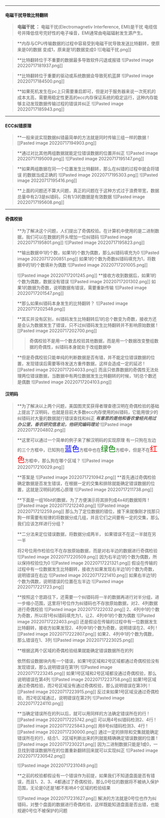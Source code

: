 ----
#### 电磁干扰导致比特翻转
> **电磁干扰 ：** 电磁干扰(Electromagnetiv Interference, EMI)是干扰
> 电缆信号并降低信号完好性的电子噪音，EMI通常由电磁辐射发生源产生。

>**内存与CPU传输数据的过程中容易受到电磁干扰导致发送比特翻转，使原来是0的数据
>变成1，原来是1的数据变成0
>![[电磁干扰.png]]

> **比特翻转位于不重要的数据最多导致软件闪退或报错
>![[Pasted image 20220717181937.png]]

>**比特翻转位于重要的驱动或系统数据会导致死机蓝屏
>![[Pasted image 20220717184500.png]]

>**如果死机发生在pc上只需要重启即可，但是对于服务器来说一次死机的成本太高，需要用稳定性更高的ecc内存保证系统的稳定运行，这种内存能够主动发现数据传输过程的错误并纠正
>![[Pasted image 20220717185943.png]]

----
#### ECC纠错原理
>**一般来说实现数据纠错最简单的方法就是同时传输三组一样的数据
>![[Pasted image 20220717194903.png]]

>**通过对比其他两组数据就能定位错误数据的位置并纠正
>![[Pasted image 20220717195009.png]]
>![[Pasted image 20220717195147.png]]

>**如果两组数据在同一个位置发生比特翻转，那么在纠错的过程中就会将错误
>的数据当成正确的
>![[Pasted image 20220717195303.png]]
>![[Pasted image 20220717195416.png]]

>**上面的问题还不算大问题，真正的问题在于这种方式过于浪费带宽，数据总量中有2/3是纠错码，只有1/3的数据是有效数据
>![[Pasted image 20220717195608.png]]

----
#### 奇偶校验
>**为了解决这个问题，人们提出了奇偶校验。在计算机中使用的是二进制数据，我们可以在数据的开头增加一位纠错码
>![[Pasted image 20220717195801.png]]
>![[Pasted image 20220717195823.png]]

>**输出数据中1的个数，如果1的个数为偶数，那么纠错码填充为0
>![[Pasted image 20220717200851.png]]
>如果1的个数为奇数纠错码填充为1，将数据中的1的个数填补为偶数
>![[Pasted image 20220717201005.png]]

>![[Pasted image 20220717201245.png]]
>**接收方收到数据后，如果1的个数为偶数，数据没有错误
>![[Pasted image 20220717201302.png]]
>如果1的数据为奇数，说明数据有错误，需要重新传输
>![[Pasted image 20220717201547.png]]

>**那么如果纠错码本身发生的比特翻转？
>![[Pasted image 20220717202548.png]]


>**其实并没有区别，纠错码发生比特翻转后1的总个数变为奇数，接收方还是会认为数据发生了错误，只不过纠错码发生比特翻转并不影响原始数据
>![[Pasted image 20220717202700.png]]
>
>>奇偶校验不是用一个数去校验其他数据，而是用一个数据改变整组数据的奇偶性，纠错码本身就处于改组数据中

>**但是奇偶校验只能单纯的判断数据是否有错，并不能定位错误数据的位置，发现错误后需要等待发送方重传数据，这样会造成一定的延迟
>![[Pasted image 20220717204033.png]]
>而且只依靠数据的奇偶性无法处理两位错误数据，当数据中有两位数据发生比特翻转的时候，1的总个数还是偶数
>![[Pasted image 20220717204103.png]]

#### 汉明码
>**为了解决以上两个问题，美国图灵奖获得者理查德汉明在奇偶检验的基础上提出了汉明码，也就是目前大多数ecc内存使用的纠错码，它能用很少的纠错码对大量的数据就行错误查找和纠正
>***有意思的是他和香农曾经共用过办公室，香农研究信息论，他研究编码理论***
>![[Pasted image 20220717204802.png]]

>**这里可以通过一个简单的例子来了解汉明码的实现原理
>有一只狗在左边的三个方框中，已知狗在<font color=blue size=5>蓝色</font>方框中也在<font color=green size=5>绿色</font>方框中，但是不在<font color=red size=5>红色</font>方框中，那么狗在哪个区域？
>![[Pasted image 20220717210029.png]]




>**答案是
>![[Pasted image 20220717210942.png]]
>**首先通过奇偶检验确定数据是否发生错误，在根据一定的交集和排除就能确定错误数据的位置，这就是汉明码的核心原理
>![[Pasted image 20220717211738.png]]

>**下面是一组16bit的数据，为了方便演示将其排列成4x4的数据矩阵
>![[Pasted image 20220717212240.png]]
>![[Pasted image 20220717212259.png]]
>那么为了定位数据的错位，接下来就像刚才找那只狗一样需要有规律的将数据分成几组，并且它们之间要有一定的交集，那么我们应该怎样进行分组？


>**二分法来定位错误数据，将数据分成两半， 如果错误不在这一半就在另一半
>
>将2号位用作检验位不在存放原始数据，而是对右半边的数据进行奇偶检验
>![[Pasted image 20220717220509.png]]
>因为右半边1的个数为偶数，所以保持校验位为0
>![[Pasted image 20220717221321.png]]
>假设在传输的过程中有一位数据发生比特翻转，接收方如果发现右半边1的个数为奇数，说明错误在右边
>![[Pasted image 20220717221410.png]]
>如果右半边1的个数为偶数，说明错误的位置在左半边
>![[Pasted image 20220717221723.png]]

>**按照这个思路往下，还需要一个纠错码将一半的数据再进行对半分组，进一步缩小范围，这里将1号位作为纠错码也不存放原始数据，对2、4列数据进行奇偶校验
>![[Pasted image 20220717222032.png]]
>2、4列中1的个数为奇数，所以将1号纠错码填充为1，让2、4列中1的个数为偶数
>![[Pasted image 20220717222403.png]]
>还是假设在传输的过程中有一位数据发生比特翻转，接收方如果发现2、4列中1的个数为奇数，说明错误在2、4列
>![[Pasted image 20220717222807.png]]
>如果2、4列中1的个数为偶数，那么错误在1、3列
>![[Pasted image 20220717223025.png]]

>**根据这两个区域的奇偶检验结果就能确定错误数据所在的列
>
>依然假设数据块内有一个错误，如果1号区域和2号区域都通过奇偶校验没有发现错误，那么说明错误在第1列
>![[Pasted image 20220717223245.png]]
>如果1号区域和2号区域都没通过奇偶校验，那么说明错误在第4列
>![[Pasted image 20220717223758.png]]
>如果1号区域通过奇偶检验，而2号区域没有通过奇偶校验，那么说明错误在第3列
>![[Pasted image 20220717223915.png]]
>反过来如果1号区域没通过奇偶检验，而2号区域通过，说明错误在第2列
>![[Pasted image 20220717224110.png]]

>**当确定错误所在的列以后，就可以用同样的方法确定错误所在的行
>![[Pasted image 20220717225742.png]]
>可以用4号纠错码检测2、4行
>![[Pasted image 20220717225843.png]]
>用8号纠错码检测3、4行
>![[Pasted image 20220717230000.png]]
>通过一定的排除和交集就能确定错误所在的行，结合1、2区域判断出来的列就能精确确定错误数据的位置
>![[Pasted image 20220717230221.png]]
>因为二进制数据只能是1或0，一旦找到错误数据所在的位置重新翻转回来就可以实现纠正
>![[Pasted image 20220717230542.png]]

>![[Pasted image 20220717231049.png]]
>
>**之前的校验都假设有一个错误作为前提，如果我们不知道盘面是否有错误，而且1、2、3、4都通过了奇偶校验，那么0号位的数据将不被纳入保护范围，无论是0还是1都不影响4个区域的检验结果
>
>
>![[Pasted image 20220717231627.png]]
>解决的方法就是0号位也作为纠错码，对整个盘面的数据进行奇偶检验，这样既能知道盘面是否出错，也能规避0号位不被保护的问题